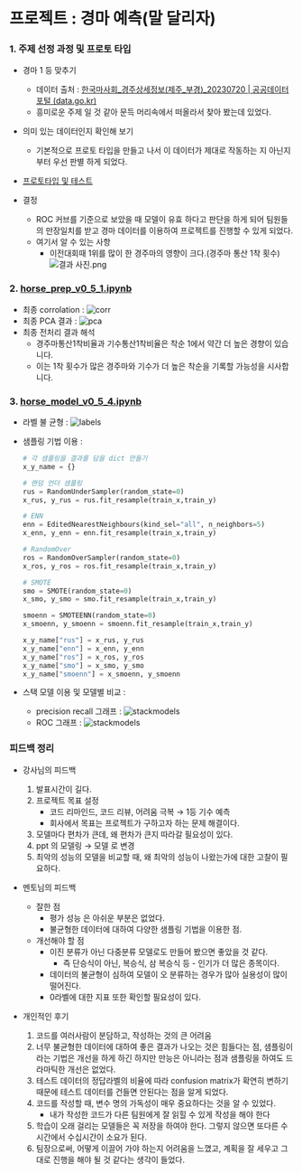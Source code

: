 # 프로젝트 : 경마 예측(말 달리자)
### 1. 주제 선정 과정 및 프로토 타입
- 경마 1 등 맞추기
    - 데이터 출처 : [한국마사회_경주상세정보(제주_부경)_20230720 | 공공데이터포털 (data.go.kr)](https://www.data.go.kr/data/15116930/fileData.do)
    - 흥미로운 주제 일 것 같아 문득 머리속에서 떠올라서 찾아 봤는데 있었다.

- 의미 있는 데이터인지 확인해 보기
    - 기본적으로 프로토 타입을 만들고 나서 이 데이터가 제대로 작동하는 지 아닌지 부터 우선 판별 하게 되었다.
- [프로토타입 및 테스트](progress/00_proto.ipynb)

- 결정

    - ROC 커브를 기준으로 보았을 때 모델이 유효 하다고 판단을 하게 되어 팀원들의 만장일치를 받고 경마 데이터를 이용하여 프로젝트를 진행할 수 있게 되었다.
    - 여기서 알 수 있는 사항
        - 이전대회때 1위를 많이 한 경주마의 영향이 크다.(경주마 통산 1착 횟수)
        ![결과 사진.png](00_proto_result.png)

### 2. [horse_prep_v0_5_1.ipynb](horse_prep_v0_5_1.ipynb)
- 최종 corrolation : ![corr](pics/prep_01.png)
- 최종 PCA 결과 : ![pca](pics/prep_02.png)
- 최종 전처리 결과 해석
    - 경주마통산1착비율과 기수통산1착비율은 착순 1에서 약간 더 높은 경향이 있습니다.
    - 이는 1착 횟수가 많은 경주마와 기수가 더 높은 착순을 기록할 가능성을 시사합니다.

### 3. [horse_model_v0_5_4.ipynb](horse_model_v0_5_4.ipynb)
- 라벨 불 균형 : ![labels](pics/model_01.png)
- 샘플링 기법 이용 : 
    ```py
    # 각 샘플링을 결과를 담을 dict 만들기
    x_y_name = {}

    # 랜덤 언더 샘플링
    rus = RandomUnderSampler(random_state=0)
    x_rus, y_rus = rus.fit_resample(train_x,train_y)

    # ENN
    enn = EditedNearestNeighbours(kind_sel="all", n_neighbors=5)
    x_enn, y_enn = enn.fit_resample(train_x,train_y)

    # RandomOver
    ros = RandomOverSampler(random_state=0)
    x_ros, y_ros = ros.fit_resample(train_x,train_y)

    # SMOTE
    smo = SMOTE(random_state=0)
    x_smo, y_smo = smo.fit_resample(train_x,train_y)

    smoenn = SMOTEENN(random_state=0)
    x_smoenn, y_smoenn = smoenn.fit_resample(train_x,train_y)

    x_y_name["rus"] = x_rus, y_rus
    x_y_name["enn"] = x_enn, y_enn
    x_y_name["ros"] = x_ros, y_ros
    x_y_name["smo"] = x_smo, y_smo
    x_y_name["smoenn"] = x_smoenn, y_smoenn
    ```

- 스택 모델 이용 및 모델별 비교 :
    - precision recall 그래프 : ![stackmodels](pics/model_02.png)
    - ROC 그래프 : ![stackmodels](pics/model_03.png)
### 피드백 정리

- 강사님의 피드백
    1. 발표시간이 길다.
    2. 프로젝트 목표 설정
        - 코드 리마인드, 코드 리뷰, 어려움 극복 → 1등 기수 예측
        - 회사에서 목표는 프로젝트가 구하고자 하는 문제 해결이다.
    3. 모델마다 편차가 큰데, 왜 편차가 큰지 따라갈 필요성이 있다.
    4. ppt 의 모델링 → 모델 로 변경
    5. 최악의 성능의 모델을 비교할 때, 왜 최악의 성능이 나왔는가에 대한 고찰이 필요하다.

- 멘토님의 피드백
    - 잘한 점
        - 평가 성능 은 아쉬운 부분은 없었다.
        - 불균형한 데이터에 대하여 다양한 샘플링 기법을 이용한 점.
    - 개선해야 할 점
        - 이진 분류가 아닌 다중분류 모델로도 만들어 봤으면 좋았을 것 같다.
            - 즉 단승식이 아닌, 복승식, 삼 복승식 등 - 인기가 더 많은 종목이다.
        - 데이터의 불균형이 심하여 모델이 오 분류하는 경우가 많아 실용성이 많이 떨어진다.
        - 0라벨에 대한 지표 또한 확인할 필요성이 있다.

- 개인적인 후기
    1. 코드를 여러사람이 분담하고, 작성하는 것의 큰 어려움
    2. 너무 불균형한 데이터에 대하여 좋은 결과가 나오는 것은 힘들다는 점, 샘플링이라는 기법은 개선을 하게 하긴 하지만 만능은 아니라는 점과 샘플링을 하여도 드라마틱한 개선은 없었다.
    3. 테스트 데이터의 정답라벨의 비율에 따라 confusion matrix가 확연히 변하기 때문에 테스트 데이터를 건들면 안된다는 점을 알게 되었다.
    4. 코드를 작성할 때, 변수 명의 가독성이 매우 중요하다는 것을 알 수 있었다.
        - 내가 작성한 코드가 다른 팀원에게 잘 읽힐 수 있게 작성을 해야 한다
    5. 학습이 오래 걸리는 모델들은 꼭 저장을 하여야 한다. 그렇지 않으면 또다른 수시간에서 수십시간이 소요가 된다.
    6. 팀장으로써, 어떻게 이끌어 가야 하는지 어려움을 느꼈고, 계획을 잘 세우고 그대로 진행을 해야 될 것 같다는 생각이 들었다.

